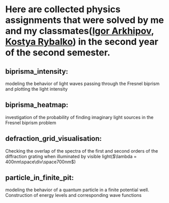 # Here are collected physics assignments that were solved by me and my classmates([Igor Arkhipov](https://github.com/Ulukele), [Kostya Rybalko](https://github.com/punch-bob)) in the second year of the second semester.


## biprisma_intensity:
modeling the behavior of light waves passing through the Fresnel biprism and plotting the light intensity

## biprisma_heatmap:
investigation of the probability of finding imaginary light sources in the Fresnel biprism problem

## defraction_grid_visualisation:
Checking the overlap of the spectra of the first and second orders of the diffraction grating when illuminated by visible light($\lambda = 400nm\space\div\space700nm$)

## particle_in_finite_pit:
modeling the behavior of a quantum particle in a finite potential well. Construction of energy levels and corresponding wave functions
